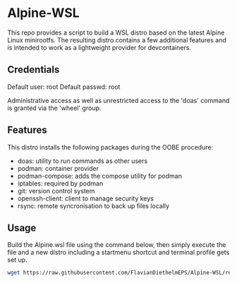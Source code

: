 # Alpine-WSL
This repo provides a script to build a WSL distro based on the latest Alpine Linux minirootfs. The resulting distro contains a few additional features and is intended to work as a lightweight provider for devcontainers.

## Credentials
Default user: root
Default passwd: root

Administrative access as well as unrestricted access to the 'doas' command is granted via the 'wheel' group.

## Features
This distro installs the following packages during the OOBE procedure:
- doas: utility to run commands as other users
- podman: container provider
- podman-compose: adds the compose utility for podman
- iptables: required by podman
- git: version control system
- openssh-client: client to manage security keys
- rsync: remote syncronisation to back up files locally

## Usage
Build the Alpine.wsl file using the command below, then simply execute the file and a new distro including a startmenu shortcut and terminal profile gets set up.
```bash
wget https://raw.githubusercontent.com/FlavianDiethelmEPS/Alpine-WSL/refs/heads/main/build-alpine-wsl.sh -O - | sh
```
